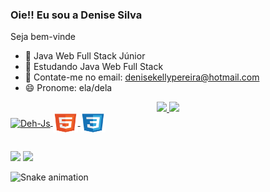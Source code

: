 ### Oie!! Eu sou a Denise Silva
Seja bem-vinde

- 🔭 Java Web Full Stack Júnior
- 🌱 Estudando Java Web Full Stack 
- 💬 Contate-me no email: denisekellypereira@hotmail.com
- 😄 Pronome: ela/dela


<div align="center">
  <a href="https://github.com/DehKellySilva">
  <img height="180em" src="https://github-readme-stats.vercel.app/api?username=DehKellySilva&show_icons=true&theme=tokyonight&include_all_commits=true&count_private=true"/>
  <img height="180em" src="https://github-readme-stats.vercel.app/api/top-langs/?username=DehKellySilva&layout=compact&langs_count=7&theme=tokyonight"/>
</div>
  
  <img align="center" alt="Deh-Js" height="30" width="40" src="https://cdn.jsdelivr.net/gh/devicons/devicon/icons/java/java-original.svg" />
  <img align="center" alt="Deh-HTML" height="30" width="40"src="https://raw.githubusercontent.com/devicons/devicon/master/icons/html5/html5-original.svg">
  <img align="center" alt="Deh-CSS" height="30" width="40" src="https://raw.githubusercontent.com/devicons/devicon/master/icons/css3/css3-original.svg">

##
 
  <div> 
 <a href="https://discord.gg/WfkjmFXF" target="_blank"><img src="https://img.shields.io/badge/Discord-7289DA?style=for-the-badge&logo=discord&logoColor=white" target="_blank"></a> 
  <a href="https://www.linkedin.com/in/denise-kelly-silva/" target="_blank"><img src="https://img.shields.io/badge/-LinkedIn-%230077B5?style=for-the-badge&logo=linkedin&logoColor=white" target="_blank"></a> 
 
  ![Snake animation](https://github.com/DehKellySilva/DehKellySilva/blob/output/github-contribution-grid-snake.svg)
 </div>
